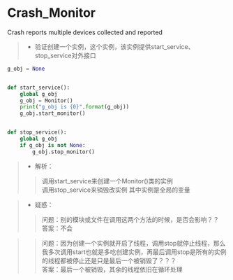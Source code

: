 # Crash_Monitor
Crash reports multiple devices collected and reported

> * 验证创建一个实例，这个实例，该实例提供start_service、stop_service对外接口
```python
g_obj = None


def start_service():
    global g_obj
    g_obj = Monitor()
    print("g_obj is {0}".format(g_obj))
    g_obj.start_monitor()


def stop_service():
    global g_obj
    if g_obj is not None:
        g_obj.stop_monitor()
```

> * 解析：
>> 调用start_service来创建一个Monitor()类的实例 \
>> 调用stop_service来销毁改实例
>> 其中实例是全局的变量

> * 疑惑：
>> 问题：别的模块或文件在调用这两个方法的时候，是否会影响？？\
>> 答案：不会

>> 问题：因为创建一个实例就开启了线程，调用stop就停止线程，那么我多次调用start也就是多吃创建实例，再最后调用stop是所有的实例的线程都被停止还是只是最后一个被销毁了？？？\
>> 答案：最后一个被销毁，其余的线程依旧在循环处理